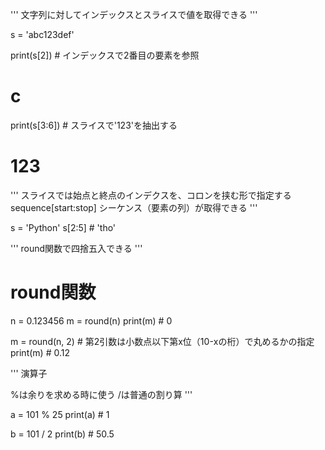 '''
文字列に対してインデックスとスライスで値を取得できる
'''

s = 'abc123def'

print(s[2])  # インデックスで2番目の要素を参照
# c

print(s[3:6])  # スライスで'123'を抽出する
# 123


'''
スライスでは始点と終点のインデクスを、コロンを挟む形で指定する
sequence[start:stop]
シーケンス（要素の列）が取得できる
'''

s = 'Python'
s[2:5] # 'tho'


'''
round関数で四捨五入できる
'''

# round関数
n = 0.123456
m = round(n)
print(m)  # 0

m = round(n, 2)  # 第2引数は小数点以下第x位（10-xの桁）で丸めるかの指定
print(m)  # 0.12

'''
演算子

%は余りを求める時に使う
/は普通の割り算
'''

a = 101 % 25
print(a) # 1

b = 101 / 2
print(b) # 50.5
